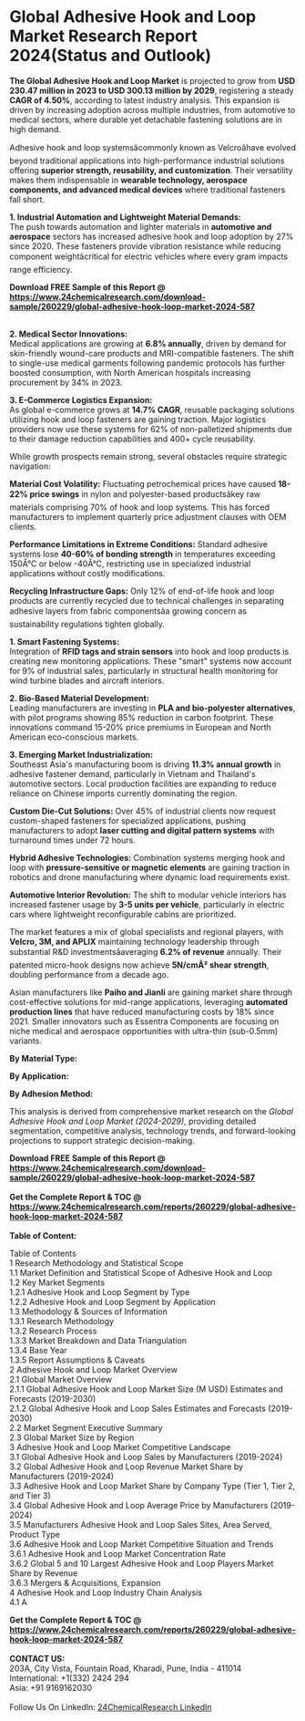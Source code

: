 <h1>Global Adhesive Hook and Loop Market Research Report 2024(Status and Outlook)</h1><p><strong>The Global Adhesive Hook and Loop Market</strong> is projected to grow from <strong>USD 230.47 million in 2023 to USD 300.13 million by 2029</strong>, registering a steady <strong>CAGR of 4.50%</strong>, according to latest industry analysis. This expansion is driven by increasing adoption across multiple industries, from automotive to medical sectors, where durable yet detachable fastening solutions are in high demand.</p><p>Adhesive hook and loop systemsâcommonly known as Velcroâhave evolved beyond traditional applications into high-performance industrial solutions offering <strong>superior strength, reusability, and customization</strong>. Their versatility makes them indispensable in <strong>wearable technology, aerospace components, and advanced medical devices</strong> where traditional fasteners fall short.</p><p><strong>1. Industrial Automation and Lightweight Material Demands:</strong><br>
The push towards automation and lighter materials in <strong>automotive and aerospace</strong> sectors has increased adhesive hook and loop adoption by 27% since 2020. These fasteners provide vibration resistance while reducing component weightâcritical for electric vehicles where every gram impacts range efficiency.</p><div><b>Download FREE Sample of this Report @ 
            <a href="https://www.24chemicalresearch.com/download-sample/260229/global-adhesive-hook-loop-market-2024-587">
            https://www.24chemicalresearch.com/download-sample/260229/global-adhesive-hook-loop-market-2024-587</a></b></div><br><p><strong>2. Medical Sector Innovations:</strong><br>
Medical applications are growing at <strong>6.8% annually</strong>, driven by demand for skin-friendly wound-care products and MRI-compatible fasteners. The shift to single-use medical garments following pandemic protocols has further boosted consumption, with North American hospitals increasing procurement by 34% in 2023.</p><p><strong>3. E-Commerce Logistics Expansion:</strong><br>
As global e-commerce grows at <strong>14.7% CAGR</strong>, reusable packaging solutions utilizing hook and loop fasteners are gaining traction. Major logistics providers now use these systems for 62% of non-palletized shipments due to their damage reduction capabilities and 400+ cycle reusability.</p><p>While growth prospects remain strong, several obstacles require strategic navigation:</p><p><strong>Material Cost Volatility:</strong> Fluctuating petrochemical prices have caused <strong>18-22% price swings</strong> in nylon and polyester-based productsâkey raw materials comprising 70% of hook and loop systems. This has forced manufacturers to implement quarterly price adjustment clauses with OEM clients.</p><p><strong>Performance Limitations in Extreme Conditions:</strong> Standard adhesive systems lose <strong>40-60% of bonding strength</strong> in temperatures exceeding 150Â°C or below -40Â°C, restricting use in specialized industrial applications without costly modifications.</p><p><strong>Recycling Infrastructure Gaps:</strong> Only 12% of end-of-life hook and loop products are currently recycled due to technical challenges in separating adhesive layers from fabric componentsâa growing concern as sustainability regulations tighten globally.</p><p><strong>1. Smart Fastening Systems:</strong><br>
Integration of <strong>RFID tags and strain sensors</strong> into hook and loop products is creating new monitoring applications. These "smart" systems now account for 9% of industrial sales, particularly in structural health monitoring for wind turbine blades and aircraft interiors.</p><p><strong>2. Bio-Based Material Development:</strong><br>
Leading manufacturers are investing in <strong>PLA and bio-polyester alternatives</strong>, with pilot programs showing 85% reduction in carbon footprint. These innovations command 15-20% price premiums in European and North American eco-conscious markets.</p><p><strong>3. Emerging Market Industrialization:</strong><br>
Southeast Asia's manufacturing boom is driving <strong>11.3% annual growth</strong> in adhesive fastener demand, particularly in Vietnam and Thailand's automotive sectors. Local production facilities are expanding to reduce reliance on Chinese imports currently dominating the region.</p><p><strong>Custom Die-Cut Solutions:</strong> Over 45% of industrial clients now request custom-shaped fasteners for specialized applications, pushing manufacturers to adopt <strong>laser cutting and digital pattern systems</strong> with turnaround times under 72 hours.</p><p><strong>Hybrid Adhesive Technologies:</strong> Combination systems merging hook and loop with <strong>pressure-sensitive or magnetic elements</strong> are gaining traction in robotics and drone manufacturing where dynamic load requirements exist.</p><p><strong>Automotive Interior Revolution:</strong> The shift to modular vehicle interiors has increased fastener usage by <strong>3-5 units per vehicle</strong>, particularly in electric cars where lightweight reconfigurable cabins are prioritized.</p><p>The market features a mix of global specialists and regional players, with <strong>Velcro, 3M, and APLIX</strong> maintaining technology leadership through substantial R&amp;D investmentsâaveraging <strong>6.2% of revenue</strong> annually. Their patented micro-hook designs now achieve <strong>5N/cmÂ² shear strength</strong>, doubling performance from a decade ago.</p><p>Asian manufacturers like <strong>Paiho and Jianli</strong> are gaining market share through cost-effective solutions for mid-range applications, leveraging <strong>automated production lines</strong> that have reduced manufacturing costs by 18% since 2021. Smaller innovators such as Essentra Components are focusing on niche medical and aerospace opportunities with ultra-thin (sub-0.5mm) variants.</p><p><strong>By Material Type:</strong></p><p><strong>By Application:</strong></p><p><strong>By Adhesion Method:</strong></p><p>This analysis is derived from comprehensive market research on the <em>Global Adhesive Hook and Loop Market (2024-2029)</em>, providing detailed segmentation, competitive analysis, technology trends, and forward-looking projections to support strategic decision-making.</p><div><b>Download FREE Sample of this Report @ 
            <a href="https://www.24chemicalresearch.com/download-sample/260229/global-adhesive-hook-loop-market-2024-587">
            https://www.24chemicalresearch.com/download-sample/260229/global-adhesive-hook-loop-market-2024-587</a></b></div><br><div><b>Get the Complete Report & TOC @ 
            <a href="https://www.24chemicalresearch.com/reports/260229/global-adhesive-hook-loop-market-2024-587">
            https://www.24chemicalresearch.com/reports/260229/global-adhesive-hook-loop-market-2024-587</a></b></div><br>
            <b>Table of Content:</b><p>Table of Contents<br />
1 Research Methodology and Statistical Scope<br />
1.1 Market Definition and Statistical Scope of Adhesive Hook and Loop<br />
1.2 Key Market Segments<br />
1.2.1 Adhesive Hook and Loop Segment by Type<br />
1.2.2 Adhesive Hook and Loop Segment by Application<br />
1.3 Methodology & Sources of Information<br />
1.3.1 Research Methodology<br />
1.3.2 Research Process<br />
1.3.3 Market Breakdown and Data Triangulation<br />
1.3.4 Base Year<br />
1.3.5 Report Assumptions & Caveats<br />
2 Adhesive Hook and Loop Market Overview<br />
2.1 Global Market Overview<br />
2.1.1 Global Adhesive Hook and Loop Market Size (M USD) Estimates and Forecasts (2019-2030)<br />
2.1.2 Global Adhesive Hook and Loop Sales Estimates and Forecasts (2019-2030)<br />
2.2 Market Segment Executive Summary<br />
2.3 Global Market Size by Region<br />
3 Adhesive Hook and Loop Market Competitive Landscape<br />
3.1 Global Adhesive Hook and Loop Sales by Manufacturers (2019-2024)<br />
3.2 Global Adhesive Hook and Loop Revenue Market Share by Manufacturers (2019-2024)<br />
3.3 Adhesive Hook and Loop Market Share by Company Type (Tier 1, Tier 2, and Tier 3)<br />
3.4 Global Adhesive Hook and Loop Average Price by Manufacturers (2019-2024)<br />
3.5 Manufacturers Adhesive Hook and Loop Sales Sites, Area Served, Product Type<br />
3.6 Adhesive Hook and Loop Market Competitive Situation and Trends<br />
3.6.1 Adhesive Hook and Loop Market Concentration Rate<br />
3.6.2 Global 5 and 10 Largest Adhesive Hook and Loop Players Market Share by Revenue<br />
3.6.3 Mergers & Acquisitions, Expansion<br />
4 Adhesive Hook and Loop Industry Chain Analysis<br />
4.1 A</p><div><b>Get the Complete Report & TOC @ 
            <a href="https://www.24chemicalresearch.com/reports/260229/global-adhesive-hook-loop-market-2024-587">
            https://www.24chemicalresearch.com/reports/260229/global-adhesive-hook-loop-market-2024-587</a></b></div><br><b>CONTACT US:</b><br>
            203A, City Vista, Fountain Road, Kharadi, Pune, India - 411014<br>
            International: +1(332) 2424 294<br>
            Asia: +91 9169162030 <br><br>
            Follow Us On LinkedIn: <a href="https://www.linkedin.com/company/24chemicalresearch/">24ChemicalResearch LinkedIn</a>